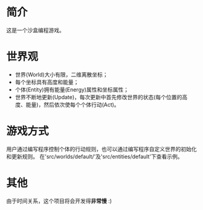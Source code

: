 # 简介
这是一个沙盒编程游戏。

# 世界观
* 世界(World)大小有限，二维离散坐标；
* 每个坐标具有高度和能量；
* 个体(Entity)拥有能量(Energy)属性和坐标属性；
* 世界不断地更新(Update)，每次更新中首先修改世界的状态(每个位置的高度、能量)，然后依次使每个个体行动(Act)。

# 游戏方式
用户通过编写程序控制个体的行动规则，也可以通过编写程序自定义世界的初始化和更新规则。
在'src/worlds/default/'及'src/entities/default'下查看示例。

# 其他
由于时间关系，这个项目将会开发得**非常慢** :)
